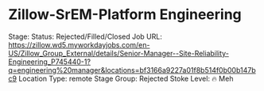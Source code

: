 # Zillow-SrEM-Platform Engineering

Stage: Status: Rejected/Filled/Closed
Job URL: https://zillow.wd5.myworkdayjobs.com/en-US/Zillow_Group_External/details/Senior-Manager--Site-Reliability-Engineering_P745440-1?q=engineering%20manager&locations=bf3166a9227a01f8b514f0b00b147bc9
Location Type: remote
Stage Group: Rejected
Stoke Level: 🔥 Meh